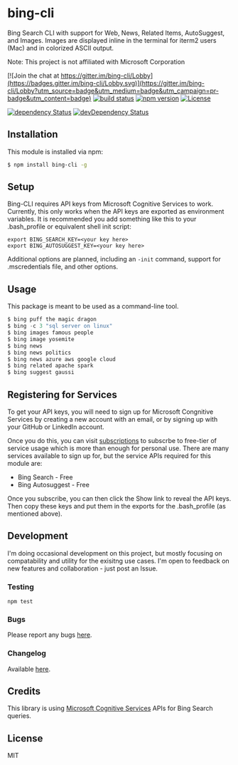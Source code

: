 # bing-cli

Bing Search CLI with support for Web, News, Related Items, AutoSuggest, and Images. Images are displayed inline in the terminal for iterm2 users (Mac) and in colorized ASCII output.

Note: This project is not affiliated with Microsoft Corporation

[![Join the chat at https://gitter.im/bing-cli/Lobby](https://badges.gitter.im/bing-cli/Lobby.svg)](https://gitter.im/bing-cli/Lobby?utm_source=badge&utm_medium=badge&utm_campaign=pr-badge&utm_content=badge) [![build status](https://secure.travis-ci.org/scottbea/bing-cli.png)](http://travis-ci.org/scottbea/bing-cli) [![npm version](https://badge.fury.io/js/bing-cli.svg)](https://badge.fury.io/js/bing-cli) [![License](http://img.shields.io/:license-mit-blue.svg)](http://doge.mit-license.org) 

[![dependency Status](https://david-dm.org/scottbea/bing-cli.svg?style=flat)](https://david-dm.org/scottbea/bing-cli) [![devDependency Status](https://david-dm.org/scottbea/bing-cli/dev-status.png?style=flat)](https://david-dm.org/scottbea/bing-cli?type=dev)

## Installation

This module is installed via npm:

``` bash
$ npm install bing-cli -g
```

## Setup
Bing-CLI requires API keys from Microsoft Cognitive Services to work. Currently, this only works when the API keys are exported as environment variables. It is recommended you add something like this to your .bash_profile or equivalent shell init script:

``` shell
export BING_SEARCH_KEY=<your key here>
export BING_AUTOSUGGEST_KEY=<your key here>
```

Additional options are planned, including an `-init` command, support for .mscredentials file, and other options.


## Usage
This package is meant to be used as a command-line tool.

``` js
$ bing puff the magic dragon
$ bing -c 3 "sql server on linux"
$ bing images famous people
$ bing image yosemite
$ bing news
$ bing news politics
$ bing news azure aws google cloud
$ bing related apache spark
$ bing suggest gaussi
```

## Registering for Services
To get your API keys, you will need to sign up for Microsoft Congnitive Services by creating a new account with an email, or by signing up with your GitHub or LinkedIn account.

Once you do this, you can visit [subscriptions](https://www.microsoft.com/cognitive-services/en-us/subscriptions) to subscrbe to free-tier of service usage which is more than enough for personal use. There are many services available to sign up for, but the service APIs required for this module are:

- Bing Search - Free
- Bing Autosuggest - Free 

Once you subscribe, you can then click the Show link to reveal the API keys. Then copy these keys and put them in the exports for the .bash_profile (as mentioned above).

## Development
I'm doing occasional development on this project, but mostly focusing on compatability and utility for the exisitng use cases. I'm open to feedback on new features and collaboration - just post an Issue.

### Testing

```
npm test
```

### Bugs

Please report any bugs [here](https://github.com/scottbea/bing-cli/issues).

### Changelog

Available [here](https://github.com/scottbea/bing-cli/CHANGELOG.md).

## Credits

This library is using [Microsoft Cognitive Services](https://www.microsoft.com/cognitive-services) APIs for Bing Search queries.

## License

MIT
